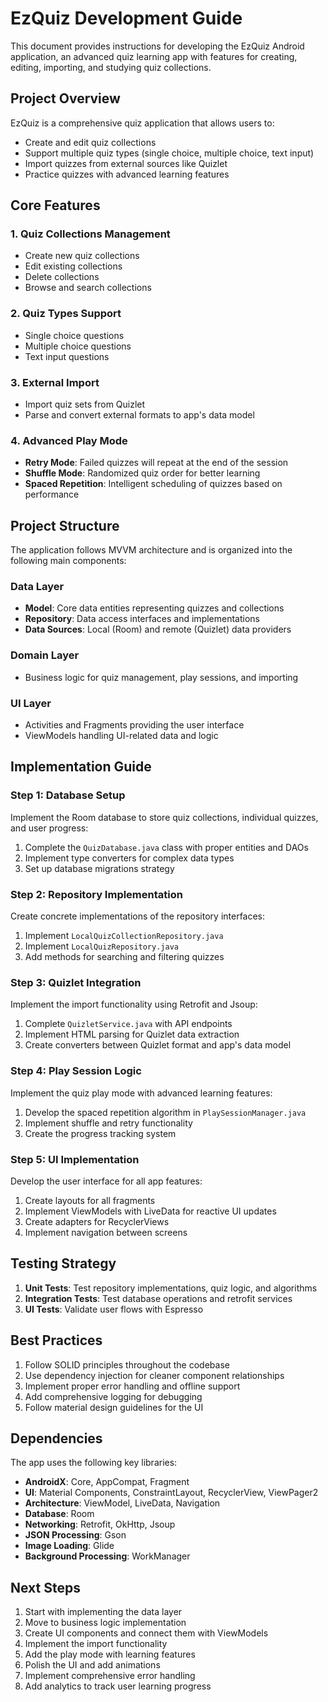 # EzQuiz Development Guide

This document provides instructions for developing the EzQuiz Android application, an advanced quiz learning app with features for creating, editing, importing, and studying quiz collections.

## Project Overview

EzQuiz is a comprehensive quiz application that allows users to:
- Create and edit quiz collections
- Support multiple quiz types (single choice, multiple choice, text input)
- Import quizzes from external sources like Quizlet
- Practice quizzes with advanced learning features

## Core Features

### 1. Quiz Collections Management
- Create new quiz collections
- Edit existing collections
- Delete collections
- Browse and search collections

### 2. Quiz Types Support
- Single choice questions
- Multiple choice questions
- Text input questions

### 3. External Import
- Import quiz sets from Quizlet
- Parse and convert external formats to app's data model

### 4. Advanced Play Mode
- **Retry Mode**: Failed quizzes will repeat at the end of the session
- **Shuffle Mode**: Randomized quiz order for better learning
- **Spaced Repetition**: Intelligent scheduling of quizzes based on performance

## Project Structure

The application follows MVVM architecture and is organized into the following main components:

### Data Layer
- **Model**: Core data entities representing quizzes and collections
- **Repository**: Data access interfaces and implementations
- **Data Sources**: Local (Room) and remote (Quizlet) data providers

### Domain Layer
- Business logic for quiz management, play sessions, and importing

### UI Layer
- Activities and Fragments providing the user interface
- ViewModels handling UI-related data and logic

## Implementation Guide

### Step 1: Database Setup

Implement the Room database to store quiz collections, individual quizzes, and user progress:

1. Complete the `QuizDatabase.java` class with proper entities and DAOs
2. Implement type converters for complex data types
3. Set up database migrations strategy

### Step 2: Repository Implementation

Create concrete implementations of the repository interfaces:

1. Implement `LocalQuizCollectionRepository.java`
2. Implement `LocalQuizRepository.java`
3. Add methods for searching and filtering quizzes

### Step 3: Quizlet Integration

Implement the import functionality using Retrofit and Jsoup:

1. Complete `QuizletService.java` with API endpoints
2. Implement HTML parsing for Quizlet data extraction
3. Create converters between Quizlet format and app's data model

### Step 4: Play Session Logic

Implement the quiz play mode with advanced learning features:

1. Develop the spaced repetition algorithm in `PlaySessionManager.java`
2. Implement shuffle and retry functionality
3. Create the progress tracking system

### Step 5: UI Implementation

Develop the user interface for all app features:

1. Create layouts for all fragments
2. Implement ViewModels with LiveData for reactive UI updates
3. Create adapters for RecyclerViews
4. Implement navigation between screens

## Testing Strategy

1. **Unit Tests**: Test repository implementations, quiz logic, and algorithms
2. **Integration Tests**: Test database operations and retrofit services
3. **UI Tests**: Validate user flows with Espresso

## Best Practices

1. Follow SOLID principles throughout the codebase
2. Use dependency injection for cleaner component relationships
3. Implement proper error handling and offline support
4. Add comprehensive logging for debugging
5. Follow material design guidelines for the UI

## Dependencies

The app uses the following key libraries:

- **AndroidX**: Core, AppCompat, Fragment
- **UI**: Material Components, ConstraintLayout, RecyclerView, ViewPager2
- **Architecture**: ViewModel, LiveData, Navigation
- **Database**: Room
- **Networking**: Retrofit, OkHttp, Jsoup
- **JSON Processing**: Gson
- **Image Loading**: Glide
- **Background Processing**: WorkManager

## Next Steps

1. Start with implementing the data layer
2. Move to business logic implementation
3. Create UI components and connect them with ViewModels
4. Implement the import functionality
5. Add the play mode with learning features
6. Polish the UI and add animations
7. Implement comprehensive error handling
8. Add analytics to track user learning progress

